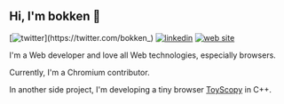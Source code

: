 ## Hi, I'm bokken 👋

[![twitter](https://img.shields.io/badge/-@bokken_-1ca0f1?style=flat-square&labelColor=1ca0f1&logo=twitter&logoColor=white&link=https://twitter.com/bokken_)](https://twitter.com/bokken_) [![linkedin](https://img.shields.io/badge/-bokken_-blue?style=flat-square&logo=Linkedin&logoColor=white&link=https://www.linkedin.com/in/harshkumarkhatri/)](https://www.linkedin.com/in/bokken) [![web site](https://img.shields.io/badge/-bokken.io_-6c6c6c?style=flat-square&labelColor=6c6c6c&&logoColor=white&link=https://bokken.io)](https://bokken.io)

I'm a Web developer and love all Web technologies, especially browsers.

Currently, I'm a Chromium contributor.

In another side project, I'm developing a tiny browser [ToyScopy](https://github.com/negibokken/toyscopy) in C++.
